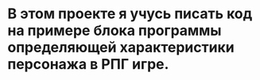 # В этом проекте я учусь писать код на примере блока программы определяющей характеристики персонажа в РПГ игре.
